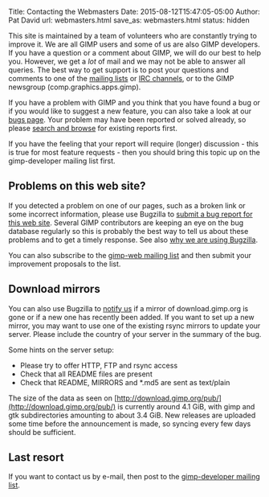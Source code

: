 Title: Contacting the Webmasters
Date: 2015-08-12T15:47:05-05:00
Author: Pat David
url: webmasters.html
save_as: webmasters.html
status: hidden



This site is maintained by a team of volunteers who are constantly trying to improve it. We are all GIMP users and some of us are also GIMP developers. If you have a question or a comment about GIMP, we will do our best to help you. However, we get a _lot_ of mail and we may not be able to answer all queries. The best way to get support is to post your questions and comments to one of the [mailing lists](/mail_lists.html) or [IRC channels](/irc.html), or to the GIMP newsgroup (comp.graphics.apps.gimp).

If you have a problem with GIMP and you think that you have found a bug or if you would like to suggest a new feature, you can also take a look at our [bugs page](/bugs/). Your problem may have been reported or solved already, so please [search and browse](https://bugzilla.gnome.org) for existing reports first.

If you have the feeling that your report will require (longer) discussion - this is true for most feature requests - then you should bring this topic up on the gimp-developer mailing list first.

## Problems on this web site?

If you detected a problem on one of our pages, such as a broken link or some incorrect information, please use Bugzilla to [submit a bug report for this web site](http://bugzilla.gnome.org/enter_bug.cgi?product=gimp-web&component=www.gimp.org&op_sys=All). Several GIMP contributors are keeping an eye on the bug database regularly so this is probably the best way to tell us about these problems and to get a timely response. See also [why we are using Bugzilla](/bugs/why_bugzilla.html).

You can also subscribe to the [gimp-web mailing list](/mail_lists.html) and then submit your improvement proposals to the list.

## Download mirrors

You can also use Bugzilla to [notify us](http://bugzilla.gnome.org/enter_bug.cgi?product=gimp-web&component=ftp+mirrors&op_sys=All) if a mirror of download.gimp.org is gone or if a new one has recently been added. If you want to set up a new mirror, you may want to use one of the existing rsync mirrors to update your server. Please include the country of your server in the summary of the bug.

Some hints on the server setup:

*   Please try to offer HTTP, FTP and rsync access
*   Check that all README files are present
*   Check that README, MIRRORS and \*.md5 are sent as text/plain

The size of the data as seen on [http://download.gimp.org/pub/](http://download.gimp.org/pub/) is currently around 4.1 GiB, with gimp and gtk subdirectories amounting to about 3.4 GiB. New releases are uploaded some time before the announcement is made, so syncing every few days should be sufficient.

## Last resort

If you want to contact us by e-mail, then post to the [gimp-developer mailing list](/mail_lists.html).
